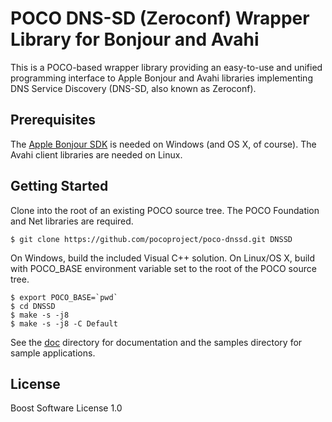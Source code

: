 POCO DNS-SD (Zeroconf) Wrapper Library for Bonjour and Avahi
============================================================

This is a POCO-based wrapper library providing an easy-to-use and
unified programming interface to Apple Bonjour and Avahi libraries
implementing DNS Service Discovery (DNS-SD, also known as Zeroconf).

Prerequisites
-------------

The [Apple Bonjour SDK](https://developer.apple.com/bonjour/) is needed on Windows (and OS X, of course). The Avahi client libraries are needed on Linux.

Getting Started
---------------

Clone into the root of an existing POCO source tree. The POCO Foundation and Net 
libraries are required.


    $ git clone https://github.com/pocoproject/poco-dnssd.git DNSSD

On Windows, build the included Visual C++ solution. On Linux/OS X, build with POCO_BASE environment variable set to the root of
the POCO source tree.

    $ export POCO_BASE=`pwd`
    $ cd DNSSD
    $ make -s -j8
    $ make -s -j8 -C Default

See the [doc](https://github.com/pocoproject/poco-dnssd/tree/master/doc) directory for documentation and the samples directory for sample 
applications.


License
-------

Boost Software License 1.0
